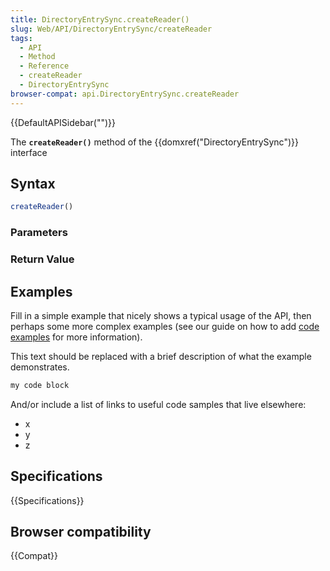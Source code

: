 ```yaml
---
title: DirectoryEntrySync.createReader()
slug: Web/API/DirectoryEntrySync/createReader
tags:
  - API
  - Method
  - Reference
  - createReader
  - DirectoryEntrySync
browser-compat: api.DirectoryEntrySync.createReader
---
```

{{DefaultAPISidebar("")}}

The **`createReader()`** method of the {{domxref("DirectoryEntrySync")}} interface 

## Syntax

```js
createReader()
```

### Parameters



### Return Value



## Examples

Fill in a simple example that nicely shows a typical usage of the API, then perhaps some more complex examples (see our guide on how to add [code examples](/en-US/docs/MDN/Contribute/Structures/Code_examples) for more information).

This text should be replaced with a brief description of what the example demonstrates.

```js
my code block
```

And/or include a list of links to useful code samples that live elsewhere:

*   x
*   y
*   z

## Specifications

{{Specifications}}

## Browser compatibility

{{Compat}}

